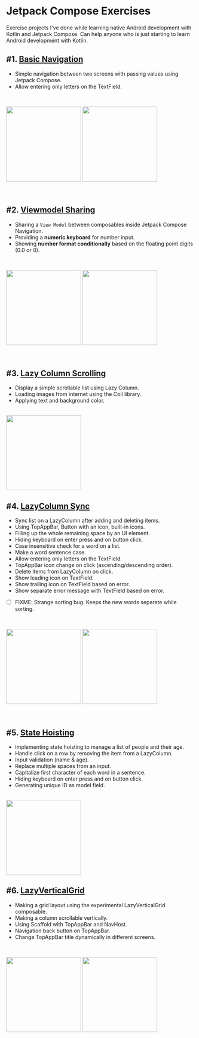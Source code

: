 # Jetpack Compose Exercises
Exercise projects I've done while learning native Android development with Kotlin and Jetpack Compose. Can help anyone who is just starting to learn Android development with Kotlin.

## #1. [Basic Navigation](https://github.com/rawhasan/compose-exercise-navigation-basics)
- Simple navigation between two screens with passing values using Jetpack Compose.
- Allow entering only letters on the TextField.

<br />

<p float="left">
    <img src = "https://user-images.githubusercontent.com/67064997/127823749-87a23b7b-ae8b-46a3-a883-a9b267e57381.png" width="200" />
    <img src="https://user-images.githubusercontent.com/67064997/127823753-36363485-9b20-4dbb-a436-996abe6b6a2c.png" width="200" />
</p>

<br />

## #2. [Viewmodel Sharing](https://github.com/rawhasan/compose-exercise-viewmodel-sharing)
- Sharing a `View Model` between composables inside Jetpack Compose Navigation.
- Providing a **numeric keyboard** for number input.
- Showing **number format conditionally** based on the floating point digits (0.0 or 0).

<br />

<p float="left">
    <img src = "https://user-images.githubusercontent.com/67064997/127863143-71ffb8b8-46dc-41fd-9cca-0f5c025ddd46.png" width="200" />
    <img src="https://user-images.githubusercontent.com/67064997/127863134-73b5f22f-f4ea-4352-b23e-fe93b827883e.png" width="200" />
</p>

<br />

## #3. [Lazy Column Scrolling](https://github.com/rawhasan/compose-exercise-lazy-column-scrolling)
- Display a simple scrollable list using Lazy Column.
- Loading images from internet using the Coil library.
- Applying text and background color.

<br />
<img src="https://user-images.githubusercontent.com/67064997/127976999-1317bbfb-d9c9-487d-b5d8-3d48c0921c25.png" width="200" />

<br />

## #4. [LazyColumn Sync](https://github.com/rawhasan/compose-exercise-lazy-column-sync)
- Sync list on a LazyColumn after adding and deleting items.
- Using TopAppBar, Button with an icon, built-in icons.
- Filling up the whole remaining space by an UI element.
- Hiding keyboard on enter press and on button click.
- Case insensitive check for a word on a list.
- Make a word sentence case.
- Allow entering only letters on the TextField.
- TopAppBar icon change on click (ascending/descending order).
- Delete items from LazyColumn on click.
- Show leading icon on TextField.
- Show trailing icon on TextField based on error.
- Show separate error message with TextField based on error.

- [ ] FIXME: Strange sorting bug. Keeps the new words separate while sorting.

<br />

<p float="left">
  <img src="https://user-images.githubusercontent.com/67064997/128343506-6b5ae70e-f3f4-4d3c-917f-cc6342a07f1f.png" width="200" />
  <img src="https://user-images.githubusercontent.com/67064997/128351895-ab210e56-ae71-44d8-ad76-44740ef43c4a.png" width="200" />  
</p>

<br />

## #5. [State Hoisting](https://github.com/rawhasan/compose-exercise-state-hoisting)
- Implementing state hoisting to manage a list of people and their age.
- Handle click on a row by removing the item from a LazyColumn.
- Input validation (name & age).
- Replace multiple spaces from an input.
- Capitalize first character of each word in a sentence.
- Hiding keyboard on enter press and on button click.  
- Generating unique ID as model field.

<br />

<img src="https://user-images.githubusercontent.com/67064997/128541787-6ea0ee16-d041-4059-bf47-87a078d3be52.png" width="200" />

<br />

## #6. [LazyVerticalGrid](https://github.com/rawhasan/compose-exercise-lazy-vertical-grid)
- Making a grid layout using the experimental LazyVerticalGrid composable.
- Making a column scrollable vertically.
- Using Scaffold with TopAppBar and NavHost.
- Navigation back button on TopAppBar.
- Change TopAppBar title dynamically in different screens.

<br />

<p float="left">
  <img src="https://user-images.githubusercontent.com/67064997/128686864-503e759a-c20f-42a7-9a11-a8bf2bc26d90.png" width="200" />
  <img src="https://user-images.githubusercontent.com/67064997/128686855-01064390-e29e-43a5-9bba-cc3c714348f0.png" width="200" />  
</p>

